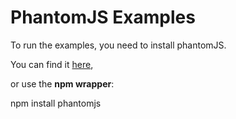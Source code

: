 
# PhantomJS Examples

To run the examples, you need to install phantomJS.  

You can find it [here](www.phantomjs.org),

or use the **npm wrapper**:  

npm install phantomjs
